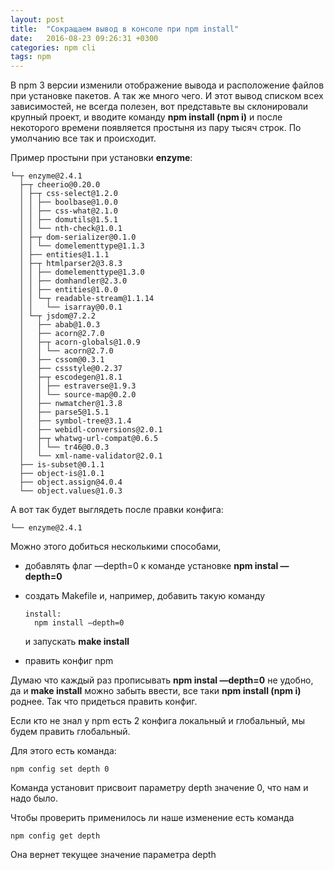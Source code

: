 ```yaml
---
layout: post
title:  "Сокращаем вывод в консоле при npm install"
date:   2016-08-23 09:26:31 +0300
categories: npm cli
tags: npm
---
```


В npm 3 версии изменили отображение вывода и расположение файлов при установке пакетов. А так же много чего. И этот вывод списком всех зависимостей, не всегда полезен, вот представьте вы склонировали крупный проект, и вводите команду **npm install (npm i)** и после некоторого времени появляется простыня из пару тысяч строк. По умолчанию все так и происходит. 

Пример простыни при установки **enzyme**:

```
└─┬ enzyme@2.4.1
  ├─┬ cheerio@0.20.0
  │ ├─┬ css-select@1.2.0
  │ │ ├── boolbase@1.0.0
  │ │ ├── css-what@2.1.0
  │ │ ├── domutils@1.5.1
  │ │ └── nth-check@1.0.1
  │ ├─┬ dom-serializer@0.1.0
  │ │ └── domelementtype@1.1.3
  │ ├── entities@1.1.1
  │ ├─┬ htmlparser2@3.8.3
  │ │ ├── domelementtype@1.3.0
  │ │ ├── domhandler@2.3.0
  │ │ ├── entities@1.0.0
  │ │ └─┬ readable-stream@1.1.14
  │ │   └── isarray@0.0.1
  │ └─┬ jsdom@7.2.2
  │   ├── abab@1.0.3
  │   ├── acorn@2.7.0
  │   ├─┬ acorn-globals@1.0.9
  │   │ └── acorn@2.7.0
  │   ├── cssom@0.3.1
  │   ├── cssstyle@0.2.37
  │   ├─┬ escodegen@1.8.1
  │   │ ├── estraverse@1.9.3
  │   │ └── source-map@0.2.0
  │   ├── nwmatcher@1.3.8
  │   ├── parse5@1.5.1
  │   ├── symbol-tree@3.1.4
  │   ├── webidl-conversions@2.0.1
  │   ├─┬ whatwg-url-compat@0.6.5
  │   │ └── tr46@0.0.3
  │   └── xml-name-validator@2.0.1
  ├── is-subset@0.1.1
  ├── object-is@1.0.1
  ├── object.assign@4.0.4
  └── object.values@1.0.3
```

А вот так будет выглядеть после правки конфига:

```
└── enzyme@2.4.1
```

Можно этого добиться несколькими способами, 

- добавлять флаг —depth=0 к команде установке **npm instal  —depth=0**

- создать Makefile и,  например, добавить такую команду

  ```
  install:
    npm install —depth=0
  ```

  и запускать **make install**

- править конфиг npm

Думаю что каждый раз прописывать **npm instal  —depth=0** не удобно, да и **make install** можно забыть ввести, все таки **npm install (npm i)** роднее. Так что придеться править конфиг.

Если кто не знал у npm есть 2 конфига локальный и глобальный, мы будем править глобальный.

Для этого есть команда:

```
npm config set depth 0
```

Команда установит присвоит параметру depth значение 0, что нам и надо было.

Чтобы проверить применилось ли наше изменение есть команда

```
npm config get depth
```

Она вернет текущее значение параметра depth
